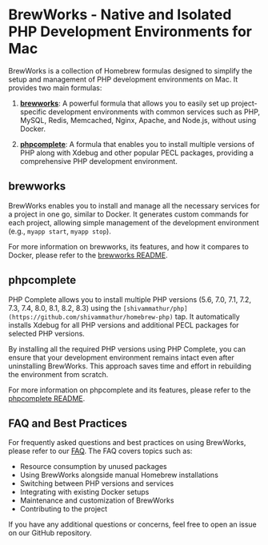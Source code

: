 # BrewWorks - Native and Isolated PHP Development Environments for Mac

BrewWorks is a collection of Homebrew formulas designed to simplify the setup and management of PHP development environments on Mac. It provides two main formulas:

1. **[brewworks](brewworks.rb)**: A powerful formula that allows you to easily set up project-specific development environments with common services such as PHP, MySQL, Redis, Memcached, Nginx, Apache, and Node.js, without using Docker.

2. **[phpcomplete](phpcomplete.rb)**: A formula that enables you to install multiple versions of PHP along with Xdebug and other popular PECL packages, providing a comprehensive PHP development environment.

## brewworks

BrewWorks enables you to install and manage all the necessary services for a project in one go, similar to Docker. It generates custom commands for each project, allowing simple management of the development environment (e.g., `myapp start`, `myapp stop`).

For more information on brewworks, its features, and how it compares to Docker, please refer to the [brewworks README](brewworks.rb).

## phpcomplete

PHP Complete allows you to install multiple PHP versions (5.6, 7.0, 7.1, 7.2, 7.3, 7.4, 8.0, 8.1, 8.2, 8.3) using the `[shivammathur/php](https://github.com/shivammathur/homebrew-php)` tap. It automatically installs Xdebug for all PHP versions and additional PECL packages for selected PHP versions.

By installing all the required PHP versions using PHP Complete, you can ensure that your development environment remains intact even after uninstalling BrewWorks. This approach saves time and effort in rebuilding the environment from scratch.

For more information on phpcomplete and its features, please refer to the [phpcomplete README](phpcomplete.rb).

## FAQ and Best Practices

For frequently asked questions and best practices on using BrewWorks, please refer to our [FAQ](FAQ.md). The FAQ covers topics such as:

- Resource consumption by unused packages
- Using BrewWorks alongside manual Homebrew installations
- Switching between PHP versions and services
- Integrating with existing Docker setups
- Maintenance and customization of BrewWorks
- Contributing to the project

If you have any additional questions or concerns, feel free to open an issue on our GitHub repository.